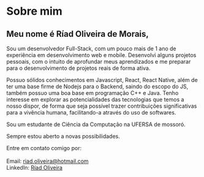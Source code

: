 # Sobre mim

## Meu nome é Ríad Oliveira de Morais,

<p>Sou um desenvolvedor Full-Stack, com um pouco mais de 1 ano de experiência em desenvolvimento web e mobile. Desenvolvi alguns projetos pessoais, com o intuito de aprofundar meus aprendizados e me preparar para o desenvolvimento de projetos reais de forma ativa.</p>

<p>Possuo sólidos conhecimentos em Javascript, React, React Native, além de ter uma base firme de Nodejs para o Backend, saindo do escopo do JS, também possuo uma boa base em programação C++ e Java. Tenho interesse em explorar as potencialidades das tecnologias que temos a nosso dispor, de forma que seja possível trazer contribuições significativas para a vivência humana, facilitando-a através do uso de softwares.</p>

Sou um estudante de Ciência da Computação na UFERSA de mossoró.</p>

<p>Sempre estou aberto a novas possibilidades.</p>

<p>
Entre em contato comigo por:</br></br>
Email: <a href="mailto:riad.oliveira@hotmail.com">riad.oliveira@hotmail.com</a></br>
LinkedIn: <a href="https://www.linkedin.com/in/r%C3%ADad-oliveira-8492891b4"/>Ríad Oliveira</a>
</p>
